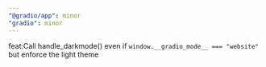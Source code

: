 ```yaml
---
"@gradio/app": minor
"gradio": minor
---
```


feat:Call handle_darkmode() even if `window.__gradio_mode__ === "website"` but enforce the light theme
